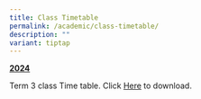 ```yaml
---
title: Class Timetable
permalink: /academic/class-timetable/
description: ""
variant: tiptap
---
```

<p><strong><u>2024</u></strong>
</p>
<p>Term 3 class Time table. Click <a href="/files/2024/2024_Sem_2_Timetable__Class__v2.pdf" rel="noopener noreferrer nofollow" target="_blank">Here</a> to download.</p>
<p></p>
<p></p>
<p></p>
<p></p>